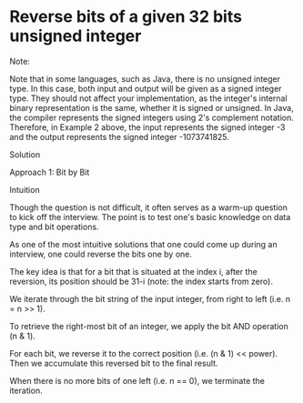 # Reverse bits of a given 32 bits unsigned integer

Note:

Note that in some languages, such as Java, there is no unsigned integer type. In this case, both input and output will be given as a signed integer type. They should not affect your implementation, as the integer's internal binary representation is the same, whether it is signed or unsigned.
In Java, the compiler represents the signed integers using 2's complement notation. Therefore, in Example 2 above, the input represents the signed integer -3 and the output represents the signed integer -1073741825.

Solution

Approach 1: Bit by Bit

Intuition

Though the question is not difficult, it often serves as a warm-up question to kick off the interview. The point is to test one's basic knowledge on data type and bit operations.

As one of the most intuitive solutions that one could come up during an interview, one could reverse the bits one by one.

The key idea is that for a bit that is situated at the index i, after the reversion, its position should be 31-i (note: the index starts from zero).

We iterate through the bit string of the input integer, from right to left (i.e. n = n >> 1).

To retrieve the right-most bit of an integer, we apply the bit AND operation (n & 1).

For each bit, we reverse it to the correct position (i.e. (n & 1) << power). Then we accumulate this reversed bit to the final result.

When there is no more bits of one left (i.e. n == 0), we terminate the iteration.
